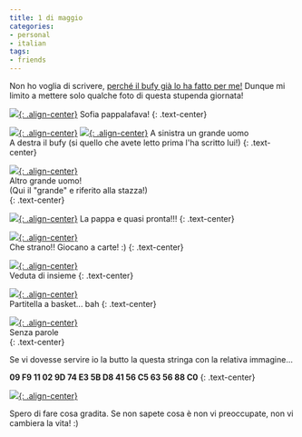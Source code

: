 ```yaml
---
title: 1 di maggio
categories:
- personal
- italian
tags:
- friends
---
```

Non ho voglia di scrivere, [perché il bufy già lo ha fatto per
me!](http://bufy666.spaces.live.com/blog/cns%21A92289BDACA46C98%211846.entry)
Dunque mi limito a mettere solo qualche foto di questa stupenda giornata!

[![]({{site.url}}/assets/images/img_1482.jpg){: .align-center}]({{site.url}}/assets/images/img_1482.jpg)
Sofia pappalafava!
{: .text-center}

[![]({{site.url}}/assets/images/img_1478.jpg){: .align-center}]({{site.url}}/assets/images/img_1478.jpg)
[![]({{site.url}}/assets/images/img_1468.jpg){: .align-center}]({{site.url}}/assets/images/img_1468.jpg)
A sinistra un grande uomo  
A destra il bufy (si quello che avete letto prima l'ha scritto lui!)
{: .text-center}

[![]({{site.url}}/assets/images/img_1476.jpg){: .align-center}]({{site.url}}/assets/images/img_1476.jpg)  
Altro grande uomo!  
(Qui il "grande" e riferito alla stazza!)  
{: .text-center}

[![]({{site.url}}/assets/images/img_1471.jpg){: .align-center}]({{site.url}}/assets/images/img_1471.jpg)
La pappa e quasi pronta!!!
{: .text-center}

[![]({{site.url}}/assets/images/img_1467.jpg){: .align-center}]({{site.url}}/assets/images/img_1467.jpg)  
Che strano!! Giocano a carte! :)
{: .text-center}

[![]({{site.url}}/assets/images/img_1465.jpg){: .align-center}]({{site.url}}/assets/images/img_1465.jpg)  
Veduta di insieme
{: .text-center}

[![]({{site.url}}/assets/images/img_1457.jpg){: .align-center}]({{site.url}}/assets/images/img_1457.jpg)  
Partitella a basket... bah
{: .text-center}

[![]({{site.url}}/assets/images/img_1452.jpg){: .align-center}]({{site.url}}/assets/images/img_1452.jpg)  
Senza parole  
{: .text-center}
  
Se vi dovesse servire io la butto la questa stringa con la relativa
immagine...

**09 F9 11 02 9D 74 E3 5B D8 41 56 C5 63 56 88 C0**
{: .text-center}
  
[![]({{site.url}}/assets/images/magic_image.png){: .align-center}]({{site.url}}/assets/images/magic_image.png)

Spero di fare cosa gradita. Se non sapete cosa è non vi preoccupate, non vi
cambiera la vita! :)


